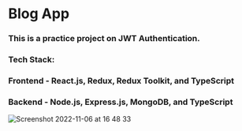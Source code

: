 # Blog App
### This is a practice project on JWT Authentication.
### Tech Stack:
### Frontend - React.js, Redux, Redux Toolkit, and TypeScript
### Backend - Node.js, Express.js, MongoDB, and TypeScript

![Screenshot 2022-11-06 at 16 48 33](https://user-images.githubusercontent.com/53113092/200180602-34ff78f1-634c-4cdc-bed2-7157ea167006.png)
